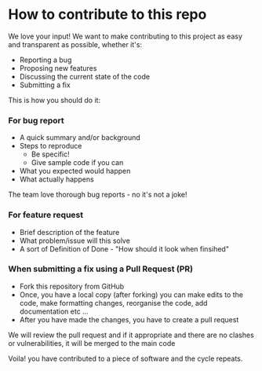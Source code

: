 # How to contribute to this repo

We love your input! We want to make contributing to this project as easy and transparent as possible, whether it's:

- Reporting a bug
- Proposing new features
- Discussing the current state of the code
- Submitting a fix

This is how you should do it:

### For **bug report**  
- A quick summary and/or background
- Steps to reproduce
   - Be specific!
   - Give sample code if you can
- What you expected would happen
- What actually happens

The team love thorough bug reports - no it's not a joke!

### For **feature request**  
- Brief description of the feature
- What problem/issue will this solve
- A sort of Definition of Done - "How should it look when finsihed"
  
### When submitting a fix using a Pull Request (PR)  

- Fork this repository from GitHub  
- Once, you have a local copy (after forking) you can make edits to the code, make formatting changes, reorganise the code, add documentation etc …  
- After you have made the changes, you have to create a pull request  

We will review the pull request and if it appropriate and there are no clashes or vulnerabilities, it will be merged to the main code  

Voila! you have contributed to a piece of software and the cycle repeats.
